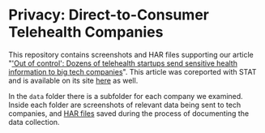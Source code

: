 # Privacy: Direct-to-Consumer Telehealth Companies

This repository contains screenshots and HAR files supporting our article "['Out of control': Dozens of telehealth startups send sensitive health information to big tech companies](https://themarkup.org/TKTK)". This article was coreported with STAT and is available on its site [here](https://statnews.com/TKTKT) as well.

In the `data` folder there is a subfolder for each company we examined. Inside each folder are screenshots of relevant data being sent to tech companies, and [HAR files](https://en.wikipedia.org/wiki/HAR_(file_format)) saved during the process of documenting the data collection.
